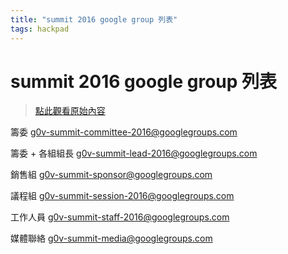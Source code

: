 ```yaml
---
title: "summit 2016 google group 列表"
tags: hackpad
---
```


# summit 2016 google group 列表

> [點此觀看原始內容](https://g0v.hackpad.tw/0BOBxEMV9Wg)


籌委
g0v-summit-committee-2016@googlegroups.com

籌委 \+ 各組組長
g0v-summit-lead-2016@googlegroups.com

銷售組
g0v-summit-sponsor@googlegroups.com

議程組
g0v-summit-session-2016@googlegroups.com

工作人員
g0v-summit-staff-2016@googlegroups.com

媒體聯絡
g0v-summit-media@googlegroups.com

